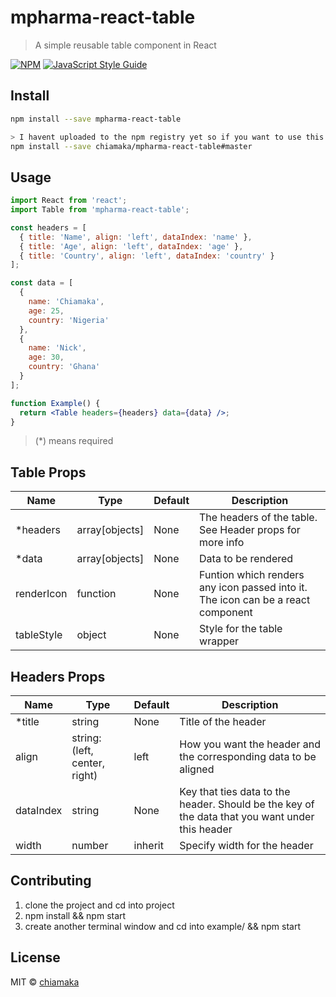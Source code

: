 # mpharma-react-table

> A simple reusable table component in React

[![NPM](https://img.shields.io/npm/v/mpharma-react-table.svg)](https://www.npmjs.com/package/mpharma-react-table) [![JavaScript Style Guide](https://img.shields.io/badge/code_style-standard-brightgreen.svg)](https://standardjs.com)

## Install

```bash
npm install --save mpharma-react-table

> I havent uploaded to the npm registry yet so if you want to use this code, do this for now:
npm install --save chiamaka/mpharma-react-table#master
```

## Usage

```jsx
import React from 'react';
import Table from 'mpharma-react-table';

const headers = [
  { title: 'Name', align: 'left', dataIndex: 'name' },
  { title: 'Age', align: 'left', dataIndex: 'age' },
  { title: 'Country', align: 'left', dataIndex: 'country' }
];

const data = [
  {
    name: 'Chiamaka',
    age: 25,
    country: 'Nigeria'
  },
  {
    name: 'Nick',
    age: 30,
    country: 'Ghana'
  }
];

function Example() {
  return <Table headers={headers} data={data} />;
}
```

> (\*) means required

## Table Props

| Name       | Type           | Default | Description                                                                      |
| ---------- | -------------- | ------- | -------------------------------------------------------------------------------- |
| \*headers  | array[objects] | None    | The headers of the table. See Header props for more info                         |
| \*data     | array[objects] | None    | Data to be rendered                                                              |
| renderIcon | function       | None    | Funtion which renders any icon passed into it. The icon can be a react component |
| tableStyle | object         | None    | Style for the table wrapper                                                      |

## Headers Props

| Name      | Type                          | Default | Description                                                                                     |
| --------- | ----------------------------- | ------- | ----------------------------------------------------------------------------------------------- |
| \*title   | string                        | None    | Title of the header                                                                             |
| align     | string: (left, center, right) | left    | How you want the header and the corresponding data to be aligned                                |
| dataIndex | string                        | None    | Key that ties data to the header. Should be the key of the data that you want under this header |
| width     | number                        | inherit | Specify width for the header                                                                    |

## Contributing

1. clone the project and cd into project
2. npm install && npm start
3. create another terminal window and cd into example/ && npm start

## License

MIT © [chiamaka](https://github.com/chiamaka)
